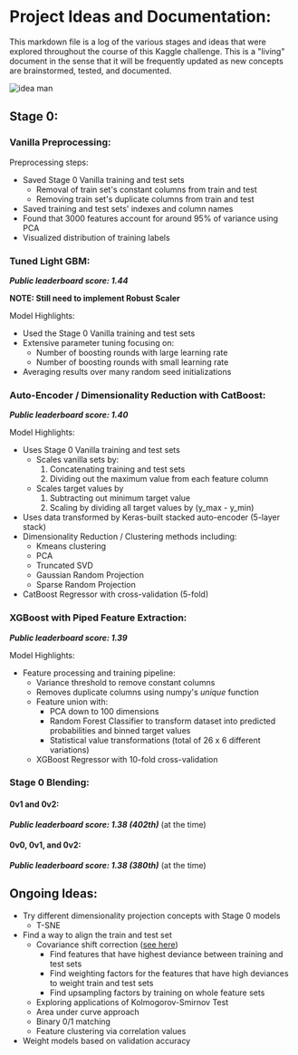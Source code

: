 # Project Ideas and Documentation:
This markdown file is a log of the various stages and ideas that were explored throughout the course of this Kaggle challenge. This is a "living" document in the sense that it will be frequently updated as new concepts are brainstormed, tested, and documented.

![idea man](https://github.com/gestalt-howard/santander-value-prediction/blob/master/images/ideas.png)

## Stage 0:
### Vanilla Preprocessing:
Preprocessing steps:
* Saved Stage 0 Vanilla training and test sets
  * Removal of train set's constant columns from train and test
  * Removing train set's duplicate columns from train and test
* Saved training and test sets' indexes and column names
* Found that 3000 features account for around 95% of variance using PCA
* Visualized distribution of training labels

### Tuned Light GBM:
***Public leaderboard score: 1.44***

**NOTE: Still need to implement Robust Scaler**

Model Highlights:
* Used the Stage 0 Vanilla training and test sets
* Extensive parameter tuning focusing on:
  * Number of boosting rounds with large learning rate
  * Number of boosting rounds with small learning rate
* Averaging results over many random seed initializations

### Auto-Encoder / Dimensionality Reduction with CatBoost:
***Public leaderboard score: 1.40***

Model Highlights:
* Uses Stage 0 Vanilla training and test sets
  * Scales vanilla sets by:
    1. Concatenating training and test sets
    2. Dividing out the maximum value from each feature column
  * Scales target values by
    1. Subtracting out minimum target value
    2. Scaling by dividing all target values by (y_max - y_min)
* Uses data transformed by Keras-built stacked auto-encoder (5-layer stack)
* Dimensionality Reduction / Clustering methods including:
  * Kmeans clustering
  * PCA
  * Truncated SVD
  * Gaussian Random Projection
  * Sparse Random Projection
* CatBoost Regressor with cross-validation (5-fold)

### XGBoost with Piped Feature Extraction:
***Public leaderboard score: 1.39***

Model Highlights:
* Feature processing and training pipeline:
  * Variance threshold to remove constant columns
  * Removes duplicate columns using numpy's *unique* function
  * Feature union with:
    * PCA down to 100 dimensions
    * Random Forest Classifier to transform dataset into predicted probabilities and binned target values
    * Statistical value transformations (total of 26 x 6 different variations)
  * XGBoost Regressor with 10-fold cross-validation

### Stage 0 Blending:
#### 0v1 and 0v2:
***Public leaderboard score: 1.38 (402th)*** (at the time)
#### 0v0, 0v1, and 0v2:
***Public leaderboard score: 1.38 (380th)*** (at the time)

## Ongoing Ideas:
* Try different dimensionality projection concepts with Stage 0 models
  * T-SNE
* Find a way to align the train and test set
  * Covariance shift correction ([see here](http://blog.smola.org/post/4110255196/real-simple-covariate-shift-correction))
    * Find features that have highest deviance between training and test sets
    * Find weighting factors for the features that have high deviances to weight train and test sets
    * Find upsampling factors by training on whole feature sets
  * Exploring applications of Kolmogorov-Smirnov Test
  * Area under curve approach
  * Binary 0/1 matching
  * Feature clustering via correlation values
* Weight models based on validation accuracy
